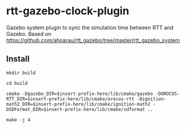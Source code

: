 # rtt-gazebo-clock-plugin
Gazebo system plugin to sync the simulation time between RTT and Gazebo. Based on https://github.com/ahoarau/rtt_gazebo/tree/master/rtt_gazebo_system

## Install

`mkdir build`

`cd build`

`cmake -Dgazebo_DIR=$insert-prefix-here/lib/cmake/gazebo -DOROCOS-RTT_DIR=$insert-prefix-here/lib/cmake/orocos-rtt -Dignition-math2_DIR=$insert-prefix-here/lib/cmake/ignition-math2 -DSDFormat_DIR=$insert-prefix-here/lib/cmake/sdformat ..`

`make -j 4`
